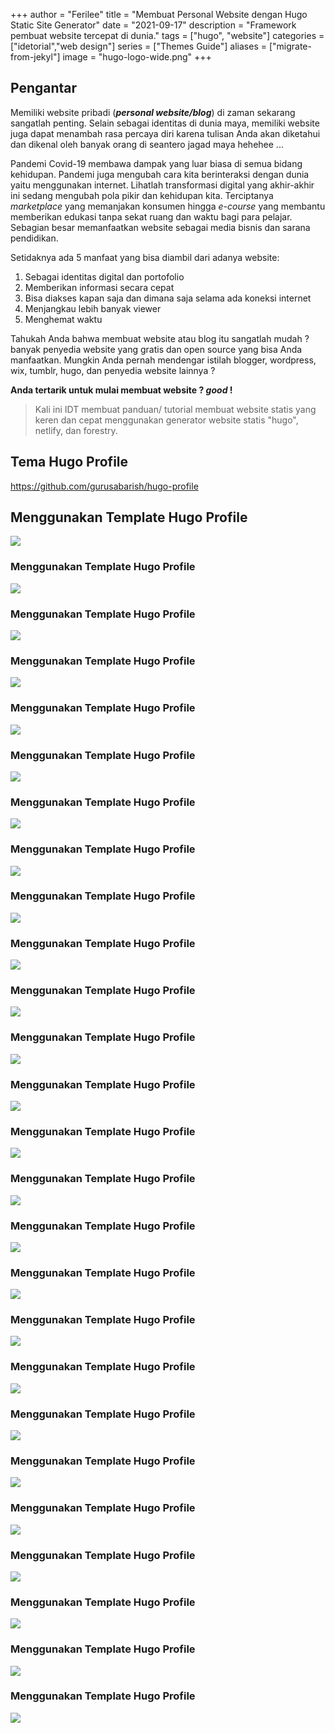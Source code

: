  +++
author = "Ferilee"
title = "Membuat Personal Website dengan Hugo Static Site Generator"
date = "2021-09-17"
description = "Framework pembuat website tercepat di dunia."
tags = ["hugo", "website"]
categories = ["idetorial","web design"]
series = ["Themes Guide"]
aliases = ["migrate-from-jekyl"]
image = "hugo-logo-wide.png"
+++
## Pengantar
Memiliki website pribadi (***personal website/blog***) di zaman sekarang sangatlah penting. Selain sebagai identitas di dunia maya, memiliki website juga dapat menambah rasa percaya diri karena tulisan Anda akan diketahui dan dikenal oleh banyak orang di seantero jagad maya hehehee ...
<!--more-->

Pandemi Covid-19 membawa dampak yang luar biasa di semua bidang kehidupan. Pandemi juga mengubah cara kita berinteraksi dengan dunia yaitu menggunakan internet. Lihatlah transformasi digital yang akhir-akhir ini sedang mengubah pola pikir dan kehidupan kita. Terciptanya *marketplace* yang memanjakan konsumen hingga _e-course_ yang membantu memberikan edukasi tanpa sekat ruang dan waktu bagi para pelajar. Sebagian besar memanfaatkan website sebagai media bisnis dan sarana pendidikan.

Setidaknya ada 5 manfaat yang bisa diambil dari adanya website:
1. Sebagai identitas digital dan portofolio
2. Memberikan informasi secara cepat
3. Bisa diakses kapan saja dan dimana saja selama ada koneksi internet
4. Menjangkau lebih banyak viewer
5. Menghemat waktu

Tahukah Anda bahwa membuat website atau blog itu sangatlah mudah ? banyak penyedia website yang gratis dan open source yang bisa Anda manfaatkan. Mungkin Anda pernah mendengar istilah blogger, wordpress, wix, tumblr, hugo, dan penyedia website lainnya ?

**Anda tertarik untuk mulai membuat website ? _good_ !**
>Kali ini IDT membuat panduan/ tutorial membuat website statis yang keren dan cepat menggunakan generator website statis "hugo", netlify, dan forestry.

## Tema Hugo Profile
https://github.com/gurusabarish/hugo-profile
## Menggunakan Template Hugo Profile
![](01-use-this-template.png)
### Menggunakan Template Hugo Profile
![](02-nama-repo.png)
### Menggunakan Template Hugo Profile
![](03-new-site-from-git.png)
### Menggunakan Template Hugo Profile
![](04-connect-to-git.png)
### Menggunakan Template Hugo Profile
![](05-pilih-repo-netlify.png)
### Menggunakan Template Hugo Profile
![](06-deploy-site.png)
### Menggunakan Template Hugo Profile
![](07-site-setting.png)
### Menggunakan Template Hugo Profile
![](08-change-site-name.png)
### Menggunakan Template Hugo Profile
![](09-site-name.png)
### Menggunakan Template Hugo Profile
![](10-alamat-netlify.png)
### Menggunakan Template Hugo Profile
![](11-preview-site.png)
### Menggunakan Template Hugo Profile
![](12-login-forestry.png)
### Menggunakan Template Hugo Profile
![](13-login-via-github.png)
### Menggunakan Template Hugo Profile
![](14-tambahkan-situs.png)
### Menggunakan Template Hugo Profile
![](15-pilih-ssg.png)
### Menggunakan Template Hugo Profile
![](16-pilih-provider-git.png)
### Menggunakan Template Hugo Profile
![](17-pilih-repository.png)
### Menggunakan Template Hugo Profile
![](18-mark-all-as-done.png)
### Menggunakan Template Hugo Profile
![](19-complete-setup.png)
### Menggunakan Template Hugo Profile
![](20-jumlah-post.png)
### Menggunakan Template Hugo Profile
![](21-membuat-post-baru.png)
### Menggunakan Template Hugo Profile
![](22-membuat-template-blog.png)
### Menggunakan Template Hugo Profile
![](23-pilih-dari-dokumen-yangada.png)
### Menggunakan Template Hugo Profile
![](24-isikan-parameternya.png)
### Menggunakan Template Hugo Profile
![](25-isi-semua-field.png)
### Menggunakan Template Hugo Profile
![](26-view-site.png)

